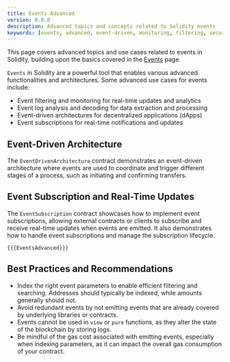```yaml
---
title: Events Advanced
version: 0.8.0
description: Advanced topics and concepts related to Solidity events
keywords: [events, advanced, event-driven, monitoring, filtering, security]
---
```


This page covers advanced topics and use cases related to events in Solidity, building upon the basics covered in the [Events](../events) page.

`Events` in Solidity are a powerful tool that enables various advanced functionalities and architectures. Some advanced use cases for events include:

- Event filtering and monitoring for real-time updates and analytics
- Event log analysis and decoding for data extraction and processing
- Event-driven architectures for decentralized applications (dApps)
- Event subscriptions for real-time notifications and updates

## Event-Driven Architecture

The `EventDrivenArchitecture` contract demonstrates an event-driven architecture where events are used to coordinate and trigger different stages of a process, such as initiating and confirming transfers.

## Event Subscription and Real-Time Updates

The `EventSubscription` contract showcases how to implement event subscriptions, allowing external contracts or clients to subscribe and receive real-time updates when events are emitted. It also demonstrates how to handle event subscriptions and manage the subscription lifecycle.

```solidity
{{{EventsAdvanced}}}
```

## Best Practices and Recommendations
- Index the right event parameters to enable efficient filtering and searching. Addresses should typically be indexed, while amounts generally should not.
- Avoid redundant events by not emitting events that are already covered by underlying libraries or contracts.
- Events cannot be used in `view` or `pure` functions, as they alter the state of the blockchain by storing logs.
- Be mindful of the gas cost associated with emitting events, especially when indexing parameters, as it can impact the overall gas consumption of your contract.
